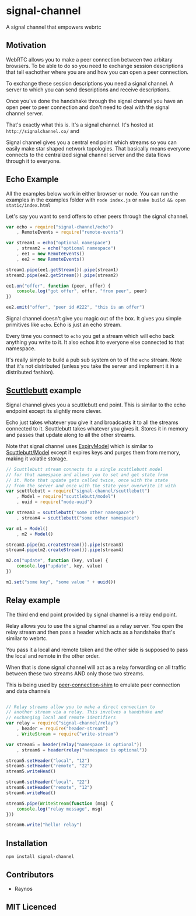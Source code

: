 # signal-channel

A signal channel that empowers webrtc

## Motivation

WebRTC allows you to make a peer connection between two arbitary
    browsers. To be able to do so you need to exchange session
    descriptions that tell eachother where you are and how you
    can open a peer connection.

To exchange these session descriptions you need a signal channel.
    A server to which you can send descriptions and receive
    descriptions.

Once you've done the handshake through the signal channel you
    have an open peer to peer connection and don't need to deal
    with the signal channel server.

That's exactly what this is. It's a signal channel. It's hosted
    at `http://signalchannel.co/` and

Signal channel gives you a central end point which streams so
    you can easily make star shaped network topologies. That
    basically means everyone connects to the centralized signal
    channel server and the data flows through it to everyone.

## Echo Example

All the examples below work in either browser or node. You can
    run the examples in the examples folder with `node index.js`
    or `make build && open static/index.html`

Let's say you want to send offers to other peers through the
signal channel.

```js
var echo = require("signal-channel/echo")
    , RemoteEvents = require("remote-events")

var stream1 = echo("optional namespace")
    , stream2 = echo("optional namespace")
    , ee1 = new RemoteEvents()
    , ee2 = new RemoteEvents()

stream1.pipe(ee1.getStream()).pipe(stream1)
stream2.pipe(ee2.getStream()).pipe(stream2)

ee1.on("offer", function (peer, offer) {
    console.log("got offer", offer, "from peer", peer)
})

ee2.emit("offer", "peer id #222", "this is an offer")
```

Signal channel doesn't give you magic out of the box. It gives
    you simple primitives like `echo`. Echo is just an echo
    stream.

Every time you connect to `echo` you get a stream which will
    echo back anything you write to it. It also echos it to
    everyone else connected to that namespace.

It's really simple to build a pub sub system on to of the `echo`
    stream. Note that it's not distributed (unless you take the
    server and implement it in a distributed fashion).

## [Scuttlebutt][2] example

Signal channel gives you a scuttlebutt end point. This is similar
    to the echo endpoint except its slightly more clever.

Echo just takes whatever you give it and broadcasts it to all
    the streams connected to it. Scuttlebutt takes whatever you
    gives it. Stores it in memory and passes that update along
    to all the other streams.

Note that signal channel uses [ExpiryModel][3] which is similar
    to [Scuttlebutt/Model][4] except it expires keys and purges
    them from memory, making it volatile storage.

```js
// Scuttlebutt stream connects to a single scuttlebutt model
// for that namespace and allows you to set and get state from
// it. Note that update gets called twice, once with the state
// from the server and once with the state your overwrite it with
var scuttlebutt = require("signal-channel/scuttlebutt")
    , Model = require("scuttlebutt/model")
    , uuid = require("node-uuid")

var stream3 = scuttlebutt("some other namespace")
    , stream4 = scuttlebutt("some other namespace")

var m1 = Model()
    , m2 = Model()

stream3.pipe(m1.createStream()).pipe(stream3)
stream4.pipe(m2.createStream()).pipe(stream4)

m2.on("update", function (key, value) {
    console.log("update", key, value)
})

m1.set("some key", "some value " + uuid())
```

## Relay example

The third end end point provided by signal channel is a relay
    end point.

Relay allows you to use the signal channel as a relay server.
    You open the relay stream and then pass a header which acts
    as a handshake that's similar to webrtc.

You pass it a local and remote token and the other side is
    supposed to pass the local and remote in the other order.

When that is done signal channel will act as a relay forwarding
    on all traffic between these two streams AND only those
    two streams.

This is being used by [peer-connection-shim][5] to emulate
    peer connection and data channels

```js

// Relay streams allow you to make a direct connection to
// another stream via a relay. This involves a handshake and
// exchanging local and remote identifiers
var relay = require("signal-channel/relay")
    , header = require("header-stream")
    , WriteStream = require("write-stream")

var stream5 = header(relay("namespace is optional"))
    , stream6 = header(relay("namespace is optional"))

stream5.setHeader("local", "12")
stream5.setHeader("remote", "22")
stream5.writeHead()

stream6.setHeader("local", "22")
stream6.setHeader("remote", "12")
stream6.writeHead()

stream5.pipe(WriteStream(function (msg) {
    console.log("relay message", msg)
}))

stream6.write("hello! relay")
```

## Installation

`npm install signal-channel`

## Contributors

 - Raynos

## MIT Licenced

  [1]: https://github.com/Raynos/peer-connection-shim
  [2]: https://github.com/dominictarr/scuttlebutt
  [3]: https://github.com/Raynos/expiry-model/blob/master/index.js
  [4]: https://github.com/dominictarr/scuttlebutt#scuttlebuttmodel
  [5]: https://github.com/Raynos/peer-connection-shim
